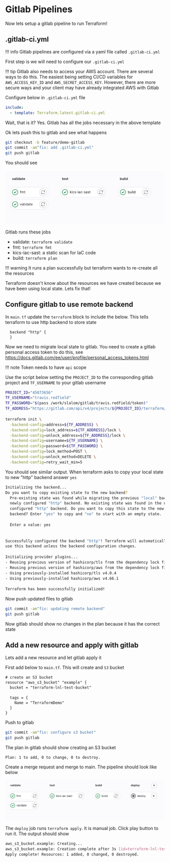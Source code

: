 # Gitlab Pipelines

Now lets setup a gitlab pipeline to run Terraform!

## .gitlab-ci.yml

!!! info
    Gitlab pipelines are configured via a yaml file called `.gitlab-ci.yml`

First step is we will need to configure our `.gitlab-ci.yml`

!!! tip
    Gitlab also needs to access your AWS account. There are several ways to do this. The easiest being setting CI/CD variables for `AWS_ACCESS_KEY_ID` and `AWS_SECRET_ACCESS_KEY`. However, there are more secure ways and your client may have already integrated AWS with Gitlab

Configure below in `.gitlab-ci.yml` file

```yml
include:
  - template: Terraform.latest.gitlab-ci.yml
```

Wait, that is it? Yes. Gitlab has all the jobs necessary in the above template

Ok lets push this to gitlab and see what happens

```bash
git checkout -b feature/demo-gitlab
git commit -am"fix: add .gitlab-ci.yml"
git push gitlab
```

You should see

![Gitlab Pipeline](assets/gitlab-ci.png)

Gitlab runs these jobs
  
- validate: `terraform validate`
- fmt: `terraform fmt`
- kics-iac-sast: a static scan for IaC code
- build: `terraform plan`

!!! warning
    It runs a plan successfully but terraform wants to re-create all the resources
    
Terraform doesn't know about the resources we have created because we have been using local state. Lets fix that!

## Configure gitlab to use remote backend

In `main.tf` update the `terraform` block to include the below. This tells terraform to use http backend to store state

```
  backend "http" {
  }
```

Now we need to migrate local state to gitlab. You need to create a gitlab personal access token to do this, see <https://docs.gitlab.com/ee/user/profile/personal_access_tokens.html>

!!! note
    Token needs to have `api` scope

Use the script below setting the `PROJECT_ID` to the corresponding gitlab project and `TF_USERNAME` to your gitlab username

```bash
PROJECT_ID="45873656"
TF_USERNAME="travis.redfield"
TF_PASSWORD="$(pass /work/slalom/gitlab/travis.redfield/token)"
TF_ADDRESS="https://gitlab.com/api/v4/projects/${PROJECT_ID}/terraform/state/default"

terraform init \
  -backend-config=address=${TF_ADDRESS} \
  -backend-config=lock_address=${TF_ADDRESS}/lock \
  -backend-config=unlock_address=${TF_ADDRESS}/lock \
  -backend-config=username=${TF_USERNAME} \
  -backend-config=password=${TF_PASSWORD} \
  -backend-config=lock_method=POST \
  -backend-config=unlock_method=DELETE \
  -backend-config=retry_wait_min=5
```

You should see similar output. When terraform asks to copy your local state to new "http" backend answer `yes`

```bash
Initializing the backend...
Do you want to copy existing state to the new backend?
  Pre-existing state was found while migrating the previous "local" backend to the
  newly configured "http" backend. No existing state was found in the newly
  configured "http" backend. Do you want to copy this state to the new "http"
  backend? Enter "yes" to copy and "no" to start with an empty state.

  Enter a value: yes


Successfully configured the backend "http"! Terraform will automatically
use this backend unless the backend configuration changes.

Initializing provider plugins...
- Reusing previous version of hashicorp/tls from the dependency lock file
- Reusing previous version of hashicorp/aws from the dependency lock file
- Using previously-installed hashicorp/tls v4.0.4
- Using previously-installed hashicorp/aws v4.66.1

Terraform has been successfully initialized!
```

Now push updated files to gitlab

```bash
git commit -am"fix: updating remote backend"
git push gitlab
```

Now gitlab should show no changes in the plan because it has the correct state

## Add a new resource and apply with gitlab

Lets add a new resource and let gitlab apply it

First add below to `main.tf`. This will create and `S3` bucket

```hcl
# create an S3 bucket
resource "aws_s3_bucket" "example" {
  bucket = "terraform-lnl-test-bucket"

  tags = {
    Name = "TerraformDemo"
  }
}
```

Push to gitlab

```bash
git commit -am"fix: configure s3 bucket"
git push gitlab
```

The plan in gitlab should show creating an S3 bucket

```bash
Plan: 1 to add, 0 to change, 0 to destroy.
```

Create a merge request and merge to main. The pipeline should look like below

![Gitlab Pipeline](assets/gitlab-merge.png)

The `deploy` job runs `terraform apply`. It is manual job. Click play button to run it. The output should show

```bash
aws_s3_bucket.example: Creating...
aws_s3_bucket.example: Creation complete after 3s [id=terraform-lnl-test-bucket]
Apply complete! Resources: 1 added, 0 changed, 0 destroyed.
```
